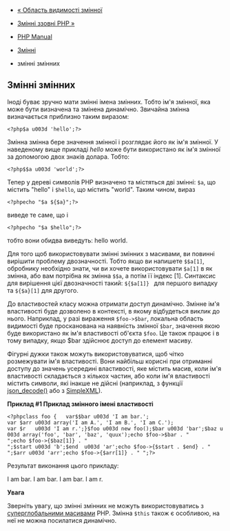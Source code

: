 - [« Область видимості змінної](language.variables.scope.md)
- [Змінні ззовні PHP »](language.variables.external.md)

- [PHP Manual](index.md)
- [Змінні](language.variables.md)
- змінні змінних

## Змінні змінних

Іноді буває зручно мати змінні імена змінних. Тобто ім'я
змінної, яка може бути визначена та змінена динамічно.
Звичайна змінна визначається приблизно таким виразом:

` <?php$a u003d 'hello';?> `

Змінна змінна бере значення змінної і розглядає його як
ім'я змінної. У наведеному вище прикладі *hello* може бути
використано як ім'я змінної за допомогою двох знаків долара. Тобто:

` <?php$$a u003d 'world';?> `

Тепер у дереві символів PHP визначено та містяться дві змінні:
`$a`, що містить "hello" і `$hello`, що містить "world". Таким чином,
вираз

` <?phpecho "$a ${$a}";?> `

виведе те саме, що і

` <?phpecho "$a $hello";?> `

тобто вони обидва виведуть: hello world.

Для того щоб використовувати змінні змінних з масивами, ви повинні
вирішити проблему двозначності. Тобто якщо ви напишете `$$a[1]`,
обробнику необхідно знати, чи ви хочете використовувати `$a[1]` в
як змінна, або вам потрібна як змінна `$$a`, а потім її
індекс [1]. Синтаксис для вирішення цієї двозначності такий:
`${$a[1]} ` для першого випадку та `${$a}[1]` для другого.

До властивостей класу можна отримати доступ динамічно. Змінне
ім'я властивості буде дозволено в контексті, в якому відбудеться виклик
до нього. Наприклад, у разі вираження `$foo->$bar`, локальна область
видимості буде просканована на наявність змінної `$bar`, значення
якою буде використано як ім'я властивості об'єкта `$foo`. Це
також працює і в тому випадку, якщо $bar здійснює доступ до
елемент масиву.

Фігурні дужки також можуть використовуватися, щоб чітко розмежувати ім'я
властивості. Вони найбільш корисні при отриманні доступу до значень усередині
властивості, яке містить масив, коли ім'я властивості складається з
кількох частин, або коли ім'я властивості містить символи, які
інакше не дійсні (наприклад, з функції
[json_decode()](function.json-decode.md) або з
[SimpleXML](book.simplexml.md)).

**Приклад #1 Приклад змінного імені властивості**

`<?phpclass foo {   var$$bar u003d 'I am bar.'; var $arr u003d array('I am A.', 'I am B.', 'I am C.'); var $r   u003d 'I am r.';}$foo u003d new foo();$bar u003d 'bar';$baz u003d array('foo', 'bar', 'baz', 'quux');echo $foo->$bar . "
";echo $foo->{$baz[1]} . "
";$start u003d 'b';$end  u003d 'ar';echo $foo->{$start . $end} . "
";$arr u003d 'arr';echo $foo->{$arr[1]} . "
";?> `

Результат виконання цього прикладу:


I am bar.
I am bar.
I am bar.
I am r.

**Увага**

Зверніть увагу, що змінні змінних не можуть використовуватись з
[суперглобальними масивами](language.variables.superglobals.md) PHP.
Змінна `$this` також є особливою, на неї не можна посилатися
динамічно.
